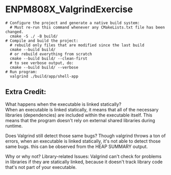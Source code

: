 # ENPM808X_ValgrindExercise

```
# Configure the project and generate a native build system:
  # Must re-run this command whenever any CMakeLists.txt file has been changed.
  cmake -S ./ -B build/
# Compile and build the project:
  # rebuild only files that are modified since the last build
  cmake --build build/
  # or rebuild everything from scratch
  cmake --build build/ --clean-first
  # to see verbose output, do:
  cmake --build build/ --verbose
# Run program:
  valgrind ./build/app/shell-app
```

## Extra Credit:
What happens when the executable is linked statically?  
When an executable is linked statically, it means that all of the necessary libraries (dependencies) are included within the executable itself. This means that the program doesn't rely on external shared libraries during runtime.

Does Valgrind still detect those same bugs?
Though valgrind throws a ton of errors, when an executable is linked statically, it's not able to detect those same bugs. this can be observed from the HEAP SUMMARY output.

Why or why not?
Library-related Issues: Valgrind can't check for problems in libraries if they are statically linked, because it doesn't track library code that's not part of your executable.



